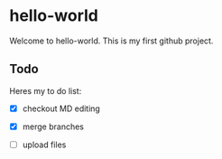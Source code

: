 # hello-world
Welcome to hello-world.  This is my first github project.

## Todo
Heres my to do list:

 * [x] checkout MD editing
 * [x] merge branches
 * [ ] upload files

